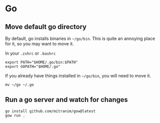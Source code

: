 # Go

## Move default go directory
By default, go installs binaries in `~/go/bin`. This is quite an annoying place for it, so you may
want to move it.

In your `.zshrc` or `.bashrc`
```
export PATH="$HOME/.go/bin:$PATH"
export GOPATH="$HOME/.go"
```
If you already have things installed in `~/go/bin`, you will need to move it.
```
mv ~/go ~/.go
```

## Run a go server and watch for changes
```
go install github.com/mitranim/gow@latest
gow run .
```


